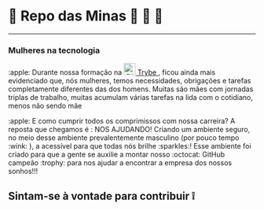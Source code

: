 #  :kiss:  Repo das Minas  :lipstick:  :high_heel:  :nail_care:

---

### Mulheres na tecnologia

<p> :apple: Durante nossa formação na  <a href="https://www.betrybe.com/" target="_blank">
      <img src="https://avatars.githubusercontent.com/u/82593112?s=48&amp;v=4" width="24" height="24" alt="@trybe-tech-ops">
      Trybe
   </a>, ficou ainda mais evidenciado que, nós mulheres, temos necessidades, obrigações e tarefas completamente diferentes das dos homens. Muitas são mães com jornadas triplas de trabalho, muitas acumulam várias tarefas na lida com o cotidiano, menos não sendo mãe</p>
<p> :apple: E como cumprir todos os comprimissos com nossa carreira? A reposta que chegamos é : NOS AJUDANDO! 
 Criando um ambiente seguro, no meio desse ambiente prevalentemente masculino (por pouco tempo :wink: ), a acessível para que todas nós brilhe :sparkles:!
  Esse ambiente foi criado para que a gente se auxilie a montar nosso :octocat: GitHub campeão :trophy: para nos ajudar a encontrar a empresa dos nossos sonhos!!! </p>

  ## Sintam-se à vontade para contribuir :grey_exclamation: